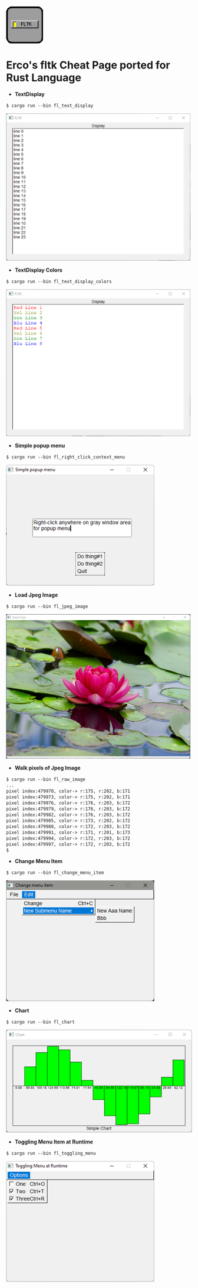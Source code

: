 ![](thumbs/fltk-icon.gif)
# Erco's fltk Cheat Page ported for Rust Language

* **TextDisplay**

```
$ cargo run --bin fl_text_display
```

<img src="thumbs/fl_text_display.png" width="500"/>

* **TextDisplay Colors**

```
$ cargo run --bin fl_text_display_colors
```

<img src="thumbs/fl_text_display_color.png" width="500"/>

* **Simple popup menu**

```
$ cargo run --bin fl_right_click_context_menu
```

![](thumbs/fl_right_click_context_menu.png)

* **Load Jpeg Image**
```
$ cargo run --bin fl_jpeg_image
```

<img src="thumbs/fl_jpeg_image.png" width=500/>

* **Walk pixels of Jpeg Image**
```
$ cargo run --bin fl_raw_image
...
pixel index:479970, color-> r:175, r:202, b:171
pixel index:479973, color-> r:175, r:202, b:171
pixel index:479976, color-> r:176, r:203, b:172
pixel index:479979, color-> r:176, r:203, b:172
pixel index:479982, color-> r:176, r:203, b:172
pixel index:479985, color-> r:173, r:202, b:172
pixel index:479988, color-> r:172, r:203, b:172
pixel index:479991, color-> r:171, r:201, b:173
pixel index:479994, color-> r:172, r:203, b:172
pixel index:479997, color-> r:172, r:203, b:172
$
```

* **Change Menu Item**
```
$ cargo run --bin fl_change_menu_item
```

![](thumbs/fl_change_menu_item.png)

* **Chart**
```
$ cargo run --bin fl_chart
```

![](thumbs/fl_chart.png)

* **Toggling Menu Item at Runtime**
```
$ cargo run --bin fl_toggling_menu
```

![](thumbs/fl_toggling_menu.png)